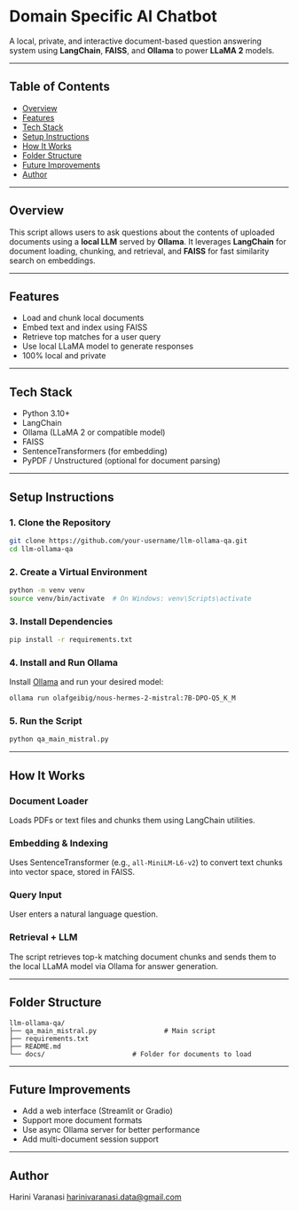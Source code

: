
# Domain Specific AI Chatbot

A local, private, and interactive document-based question answering system using **LangChain**, **FAISS**, and **Ollama** to power **LLaMA 2** models.

---

## Table of Contents

- [Overview](#overview)
- [Features](#features)
- [Tech Stack](#tech-stack)
- [Setup Instructions](#setup-instructions)
- [How It Works](#how-it-works)
- [Folder Structure](#folder-structure)
- [Future Improvements](#future-improvements)
- [Author](#author)

---

## Overview

This script allows users to ask questions about the contents of uploaded documents using a **local LLM** served by **Ollama**. It leverages **LangChain** for document loading, chunking, and retrieval, and **FAISS** for fast similarity search on embeddings.

---

## Features

-  Load and chunk local documents
-  Embed text and index using FAISS
-  Retrieve top matches for a user query
-  Use local LLaMA model to generate responses
-  100% local and private

---

##  Tech Stack

- Python 3.10+
- LangChain
- Ollama (LLaMA 2 or compatible model)
- FAISS
- SentenceTransformers (for embedding)
- PyPDF / Unstructured (optional for document parsing)

---

##  Setup Instructions

### 1. Clone the Repository
```bash
git clone https://github.com/your-username/llm-ollama-qa.git
cd llm-ollama-qa
```

### 2. Create a Virtual Environment 
```bash
python -m venv venv
source venv/bin/activate  # On Windows: venv\Scripts\activate
```

### 3. Install Dependencies
```bash
pip install -r requirements.txt
```

### 4. Install and Run Ollama

Install [Ollama](https://ollama.com/) and run your desired model:
```bash
ollama run olafgeibig/nous-hermes-2-mistral:7B-DPO-Q5_K_M
```

### 5. Run the Script
```bash
python qa_main_mistral.py
```

---

##  How It Works

###  Document Loader
Loads PDFs or text files and chunks them using LangChain utilities.

###  Embedding & Indexing
Uses SentenceTransformer (e.g., `all-MiniLM-L6-v2`) to convert text chunks into vector space, stored in FAISS.

###  Query Input
User enters a natural language question.

###  Retrieval + LLM
The script retrieves top-k matching document chunks and sends them to the local LLaMA model via Ollama for answer generation.

---

##  Folder Structure

```
llm-ollama-qa/
├── qa_main_mistral.py                 # Main script
├── requirements.txt
├── README.md
└── docs/                      # Folder for documents to load
```

---

##  Future Improvements

- Add a web interface (Streamlit or Gradio)
- Support more document formats
- Use async Ollama server for better performance
- Add multi-document session support

---

##  Author

Harini Varanasi 
harinivaranasi.data@gmail.com   
